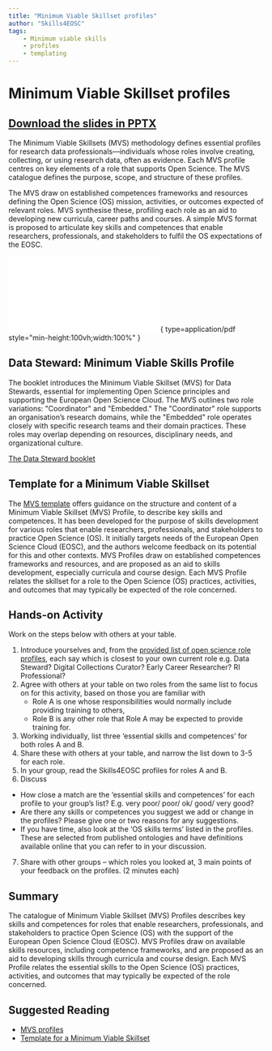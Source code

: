 ```yaml
---
title: "Minimum Viable Skillset profiles"
author: "Skills4EOSC"
tags: 
    - Minimum viable skills
    - profiles
    - templating
---
```


# Minimum Viable Skillset profiles

## [Download the slides in PPTX](https://github.com/FAIR-by-Design-Methodology/IDCC25workshop/raw/refs/heads/main/resources/02%20MVS/MVS_presentation.pptx)


The Minimum Viable Skillsets (MVS) methodology defines essential profiles for research data professionals—individuals whose roles involve creating, collecting, or using research data, often as evidence. Each MVS profile centres on key elements of a role that supports Open Science. The MVS catalogue defines the purpose, scope, and structure of these profiles.

The MVS draw on established competences frameworks and resources defining the Open Science (OS) mission, activities, or outcomes expected of relevant roles.  MVS synthesise these, profiling each role as an aid to developing new curricula, career paths and courses.  A simple MVS format is proposed to articulate key skills and competences that enable researchers, professionals, and stakeholders to fulfil the OS expectations of the EOSC.

![MVS presentation](../attachments/MVS_presentation.pdf){ type=application/pdf style="min-height:100vh;width:100%" }

## Data Steward: Minimum Viable Skills Profile

The booklet introduces the Minimum Viable Skillset (MVS) for Data Stewards, essential for implementing Open Science principles and supporting the European Open Science Cloud. The MVS outlines two role variations: "Coordinator" and "Embedded." The "Coordinator" role supports an organisation’s research domains, while the "Embedded" role operates closely with specific research teams and their domain practices. These roles may overlap depending on resources, disciplinary needs, and organizational culture.

[The Data Steward booklet](https://zenodo.org/records/14006764)


## Template for a Minimum Viable Skillset

The [MVS template](https://zenodo.org/records/10977747) offers guidance on the structure and content of a Minimum Viable Skillset (MVS) Profile, to describe key skills and competences. It has been developed for the purpose of skills development for various roles that enable researchers, professionals, and stakeholders to practice Open Science (OS). It initially targets needs of the European Open Science Cloud (EOSC), and the authors welcome feedback on its potential for this and other contexts. MVS Profiles draw on established competences frameworks and resources, and are proposed as an aid to skills development, especially curricula and course design. Each MVS Profile relates the skillset for a role to the Open Science (OS) practices, activities, and outcomes that may typically be expected of the role concerned.


## Hands-on Activity

Work on the steps below with others at your table.
 
1. Introduce yourselves and, from the [provided list of open science role profiles](https://fair-by-design-methodology.github.io/MVS/latest/MVS%20Profiles/Civil%20Servant/civil_servant/), each say which is closest to your own current role e.g. Data Steward? Digital Collections Curator? Early Career Researcher? RI Professional?
2. Agree with others at your table on two roles from the same list to focus on for this activity, based on those you are familiar with
    - Role A is one whose responsibilities would normally include providing training to others,
    - Role B is any other role that Role A may be expected to provide training for.
3. Working individually, list three ‘essential skills and competences’ for both roles A and B.
4. Share these with others at your table, and narrow the list down to 3-5 for each role.
5. In your group, read the Skills4EOSC profiles for roles A and B.
6. Discuss
 - How close a match are the ‘essential skills and competences’ for each profile to your group’s list? E.g. very poor/ poor/ ok/ good/ very good?
 - Are there any skills or competences you suggest we add or change in the profiles? Please give one or two reasons for any suggestions. 
- If you have time, also look at the ‘OS skills terms’ listed in the profiles. These are selected from published ontologies and have definitions available online that you can refer to in your discussion.
7. Share with other groups – which roles you looked at, 3 main points of your feedback on the profiles.  (2 minutes each)

## Summary

The catalogue of Minimum Viable Skillset (MVS) Profiles describes key skills and competences for roles that enable researchers, professionals, and stakeholders to practice Open Science (OS) with the support of the European Open Science Cloud (EOSC). MVS Profiles draw on available skills resources, including competence frameworks, and are proposed as an aid to developing skills through curricula and course design. Each MVS Profile relates the essential skills to the Open Science (OS) practices, activities, and outcomes that may typically be expected of the role concerned.

## Suggested Reading

- [MVS profiles](https://fair-by-design-methodology.github.io/MVS/latest/)
- [Template for a Minimum Viable Skillset](https://zenodo.org/records/10977747)

